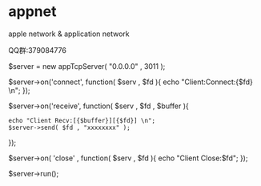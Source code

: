 # appnet
apple network &amp; application network

QQ群:379084776


$server = new appTcpServer( "0.0.0.0" , 3011 );

$server->on('connect', function( $serv , $fd ){
    echo "Client:Connect:{$fd} \n";
});


$server->on('receive', function( $serv , $fd , $buffer ){
    
    echo "Client Recv:[{$buffer}][{$fd}] \n";
    $server->send( $fd , "xxxxxxxx" );

});


$server->on( 'close' , function( $serv , $fd ){
    echo "Client Close:$fd";
});

$server->run();

